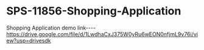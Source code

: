 # SPS-11856-Shopping-Application
Shopping Application demo link----https://drive.google.com/file/d/1LwdhaCxJ375W0yRu6wEON0nfjmL9v76i/view?usp=drivesdk
